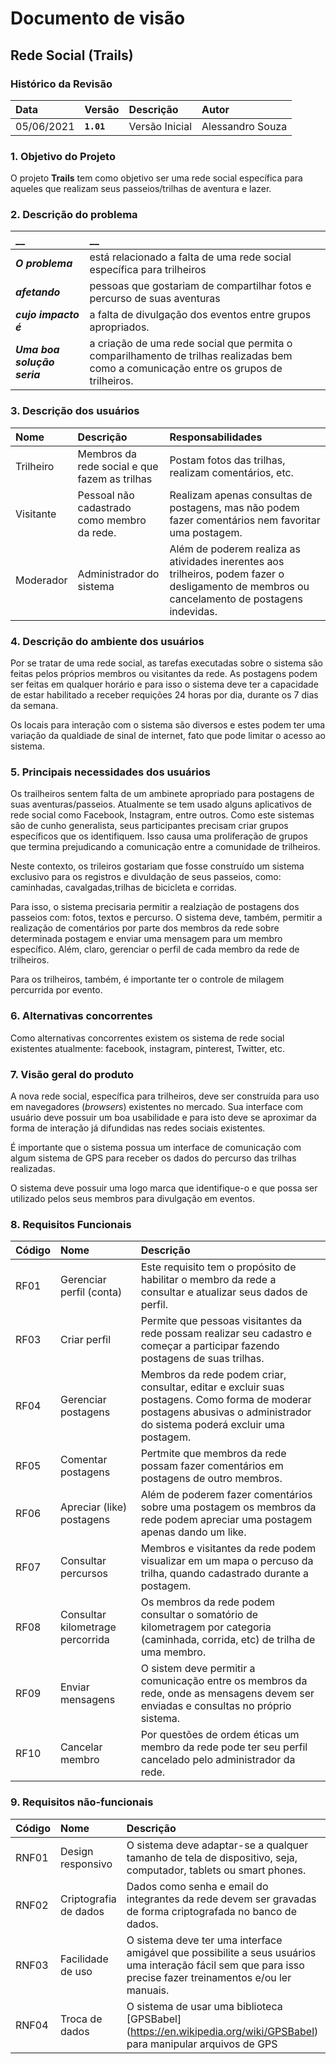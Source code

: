 # Documento de visão

## Rede Social (Trails)

### Histórico da Revisão 

|  Data  | Versão | Descrição | Autor |
|:-------|:-------|:----------|:------|
| 05/06/2021 |  **`1.01`** | Versão Inicial  | Alessandro Souza|


### 1. Objetivo do Projeto 

O projeto __Trails__ tem como objetivo ser uma rede social específica para aqueles que realizam seus passeios/trilhas de aventura e lazer.
 

### 2. Descrição do problema 

|         __        | __   |
|:------------------|:-----|
| **_O problema_**    | está relacionado a falta de uma rede social específica para trilheiros  |
| **_afetando_**      | pessoas que gostariam de compartilhar fotos e percurso de suas aventuras |
| **_cujo impacto é_**| a falta de divulgação dos eventos entre grupos apropriados.|
| **_Uma boa solução seria_** | a criação de uma rede social que permita o comparilhamento de trilhas realizadas bem como a comunicação entre os grupos de trilheiros.|


### 3. Descrição dos usuários

| Nome | Descrição | Responsabilidades |
|:---  |:--- |:--- |
| Trilheiro  | Membros da rede social e que fazem as trilhas | Postam fotos das trilhas, realizam comentários, etc.|
| Visitante  | Pessoal não cadastrado como membro da rede. | Realizam apenas consultas de postagens, mas não podem fazer comentários nem favoritar uma postagem. |
| Moderador | Administrador do sistema | Além de poderem realiza as atividades inerentes aos trilheiros, podem fazer o desligamento de membros ou cancelamento de postagens indevidas.|

### 4. Descrição do ambiente dos usuários

Por se tratar de uma rede social, as tarefas executadas sobre o sistema são feitas pelos próprios membros ou visitantes da rede. As postagens podem ser feitas em qualquer horário e para isso o sistema deve ter a capacidade de estar habilitado a receber requições 24 horas por dia, durante os 7 dias da semana.

Os locais para interação com o sistema são diversos e estes podem ter uma variação da qualdiade de sinal de internet, fato que pode limitar o acesso ao sistema. 

### 5. Principais necessidades dos usuários
Os trailheiros sentem falta de um ambinete apropriado para postagens de suas aventuras/passeios. Atualmente se tem usado alguns aplicativos de rede social como Facebook, Instagram, entre outros. Como este sistemas são de cunho generalista, seus participantes precisam criar grupos específicos que os identifiquem. Isso causa uma proliferação de grupos que termina prejudicando a comunicação entre a comunidade de trilheiros.

Neste contexto, os trileiros gostariam que fosse construído um sistema exclusivo para os registros e divuldação de seus passeios, como: caminhadas, cavalgadas,trilhas de bicicleta e corridas.

Para isso, o sistema precisaria permitir a realziação de postagens dos passeios com: fotos, textos e percurso. O sistema deve, também, permitir a realização de comentários por parte dos membros da rede sobre determinada postagem e enviar uma mensagem para um membro específico. Além, claro, gerenciar o perfil de cada membro da rede de trilheiros.

Para os trilheiros, também, é importante ter o controle de milagem percurrida por evento.


### 6.	Alternativas concorrentes
Como alternativas concorrentes existem os sistema de rede social existentes atualmente: facebook, instagram, pinterest, Twitter, etc.

### 7.	Visão geral do produto
A nova rede social, específica para trilheiros, deve ser construída para uso em navegadores (_browsers_) existentes no mercado. Sua interface com usuário deve possuir um boa usabilidade e para isto deve se aproximar da forma de interação já difundidas nas redes sociais existentes.

É importante que o sistema possua um interface de comunicação com algum sistema de GPS para receber os dados do percurso das trilhas realizadas.

O sistema deve possuir uma logo marca que identifique-o e que possa ser utilizado pelos seus membros para divulgação em eventos.  

### 8. Requisitos Funcionais

| Código | Nome | Descrição |
|:---  |:--- |:--- |
| RF01 | Gerenciar perfil (conta)| Este requisito tem o propósito de habilitar o membro da rede a consultar e atualizar seus dados de perfil. |
| RF03 | Criar perfil | Permite que pessoas visitantes da rede possam realizar seu cadastro e começar a participar fazendo postagens de suas trilhas. |
| RF04 | Gerenciar postagens |  Membros da rede podem criar, consultar, editar e excluir suas postagens. Como forma de moderar postagens abusivas o administrador do sistema poderá excluir uma postagem. |
| RF05 | Comentar postagens | Pertmite que membros da rede possam fazer comentários em postagens de outro membros. |
| RF06 | Apreciar (like) postagens | Além de poderem fazer comentários sobre uma postagem os membros da rede podem apreciar uma postagem apenas dando um like. |
| RF07 | Consultar percursos | Membros e visitantes da rede podem visualizar em um mapa o percuso da trilha, quando cadastrado durante a postagem.  |
| RF08 | Consultar kilometrage percorrida | Os membros da rede podem consultar o somatório de kilometragem por categoria (caminhada, corrida, etc) de trilha de uma membro. |
| RF09 | Enviar mensagens | O sistem deve permitir a comunicação entre os membros da rede, onde as mensagens devem ser enviadas e consultas no próprio sistema. |
| RF10 | Cancelar membro | Por questões de ordem éticas  um membro da rede pode ter seu perfil cancelado pelo administrador da rede.|


### 9. Requisitos não-funcionais

 Código | Nome | Descrição | Categoria | Classificação
|:---  |:--- |:--- |:--- |:--- |
| RNF01 | Design responsivo| O sistema deve adaptar-se a qualquer tamanho de tela de dispositivo, seja, computador, tablets ou smart phones. | Usabilidade| Obrigatório |
| RNF02 | Criptografia de dados| Dados como senha e email do integrantes da rede devem ser gravadas de forma criptografada no banco de dados. | Segurança | Obrigatório|
| RNF03 | Facilidade de uso| O sistema deve ter uma interface amigável que possibilite a seus usuários uma interação fácil sem que para isso precise fazer treinamentos e/ou ler manuais. | Usabilidade| Obrigatório |
| RNF04 | Troca de dados |O sistema de usar uma biblioteca [GPSBabel] (https://en.wikipedia.org/wiki/GPSBabel) para manipular arquivos de GPS | Interoperabilidade | Desejável |

